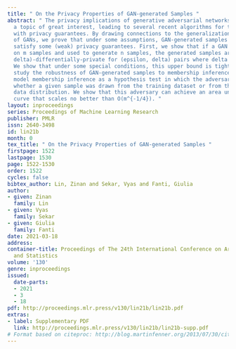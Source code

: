 ```yaml
---
title: " On the Privacy Properties of GAN-generated Samples "
abstract: " The privacy implications of generative adversarial networks (GANs) are
  a topic of great interest, leading to several recent algorithms for training GANs
  with privacy guarantees. By drawing connections to the generalization properties
  of GANs, we prove that under some assumptions, GAN-generated samples inherently
  satisfy some (weak) privacy guarantees. First, we show that if a GAN is trained
  on m samples and used to generate n samples, the generated samples are (epsilon,
  delta)-differentially-private for (epsilon, delta) pairs where delta scales as O(n/m).
  We show that under some special conditions, this upper bound is tight. Next, we
  study the robustness of GAN-generated samples to membership inference attacks. We
  model membership inference as a hypothesis test in which the adversary must determine
  whether a given sample was drawn from the training dataset or from the underlying
  data distribution. We show that this adversary can achieve an area under the ROC
  curve that scales no better than O(m^{-1/4}). "
layout: inproceedings
series: Proceedings of Machine Learning Research
publisher: PMLR
issn: 2640-3498
id: lin21b
month: 0
tex_title: " On the Privacy Properties of GAN-generated Samples "
firstpage: 1522
lastpage: 1530
page: 1522-1530
order: 1522
cycles: false
bibtex_author: Lin, Zinan and Sekar, Vyas and Fanti, Giulia
author:
- given: Zinan
  family: Lin
- given: Vyas
  family: Sekar
- given: Giulia
  family: Fanti
date: 2021-03-18
address:
container-title: Proceedings of The 24th International Conference on Artificial Intelligence
  and Statistics
volume: '130'
genre: inproceedings
issued:
  date-parts:
  - 2021
  - 3
  - 18
pdf: http://proceedings.mlr.press/v130/lin21b/lin21b.pdf
extras:
- label: Supplementary PDF
  link: http://proceedings.mlr.press/v130/lin21b/lin21b-supp.pdf
# Format based on citeproc: http://blog.martinfenner.org/2013/07/30/citeproc-yaml-for-bibliographies/
---
```

